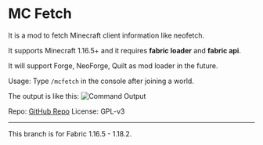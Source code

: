 # MC Fetch
It is a mod to fetch Minecraft client information like neofetch.

It supports Minecraft 1.16.5+ and it requires **fabric loader** and **fabric api**.  

It will support Forge, NeoForge, Quilt as mod loader in the future.

Usage: Type `/mcfetch` in the console after joining a world.

The output is like this:
![Command Output](https://github.com/user-attachments/assets/362e0543-61a1-4cff-bf84-cdd4f1662c62)

Repo: [GitHub Repo](https://github.com/lihugang/mcfetch)
License: GPL-v3  

- - -

This branch is for Fabric 1.16.5 - 1.18.2.
